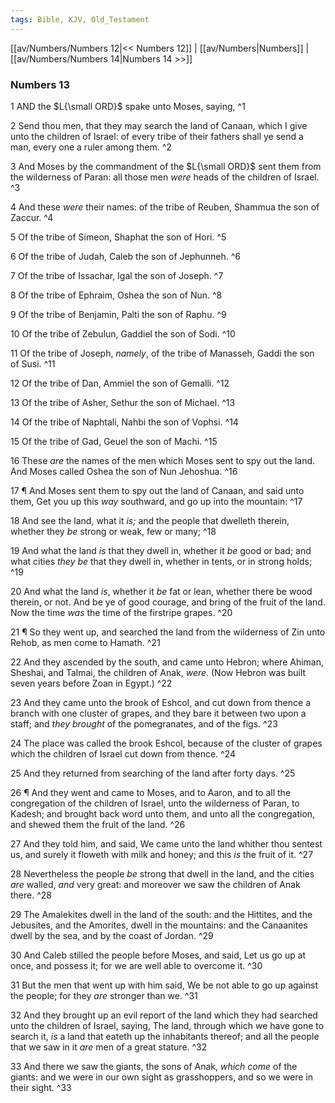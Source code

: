 ```yaml
---
tags: Bible, KJV, Old_Testament
---
```


[[av/Numbers/Numbers 12|<< Numbers 12]] | [[av/Numbers|Numbers]] | [[av/Numbers/Numbers 14|Numbers 14 >>]]

### Numbers 13

1 AND the $L{\small ORD}$ spake unto Moses, saying, ^1

2 Send thou men, that they may search the land of Canaan, which I give unto the children of Israel: of every tribe of their fathers shall ye send a man, every one a ruler among them. ^2

3 And Moses by the commandment of the $L{\small ORD}$ sent them from the wilderness of Paran: all those men _were_ heads of the children of Israel. ^3

4 And these _were_ their names: of the tribe of Reuben, Shammua the son of Zaccur. ^4

5 Of the tribe of Simeon, Shaphat the son of Hori. ^5

6 Of the tribe of Judah, Caleb the son of Jephunneh. ^6

7 Of the tribe of Issachar, Igal the son of Joseph. ^7

8 Of the tribe of Ephraim, Oshea the son of Nun. ^8

9 Of the tribe of Benjamin, Palti the son of Raphu. ^9

10 Of the tribe of Zebulun, Gaddiel the son of Sodi. ^10

11 Of the tribe of Joseph, _namely_, of the tribe of Manasseh, Gaddi the son of Susi. ^11

12 Of the tribe of Dan, Ammiel the son of Gemalli. ^12

13 Of the tribe of Asher, Sethur the son of Michael. ^13

14 Of the tribe of Naphtali, Nahbi the son of Vophsi. ^14

15 Of the tribe of Gad, Geuel the son of Machi. ^15

16 These _are_ the names of the men which Moses sent to spy out the land. And Moses called Oshea the son of Nun Jehoshua. ^16

17 ¶ And Moses sent them to spy out the land of Canaan, and said unto them, Get you up this _way_ southward, and go up into the mountain: ^17

18 And see the land, what it _is;_ and the people that dwelleth therein, whether they _be_ strong or weak, few or many; ^18

19 And what the land _is_ that they dwell in, whether it _be_ good or bad; and what cities _they_ _be_ that they dwell in, whether in tents, or in strong holds; ^19

20 And what the land _is_, whether it _be_ fat or lean, whether there be wood therein, or not. And be ye of good courage, and bring of the fruit of the land. Now the time _was_ the time of the firstripe grapes. ^20

21 ¶ So they went up, and searched the land from the wilderness of Zin unto Rehob, as men come to Hamath. ^21

22 And they ascended by the south, and came unto Hebron; where Ahiman, Sheshai, and Talmai, the children of Anak, _were_. (Now Hebron was built seven years before Zoan in Egypt.) ^22

23 And they came unto the brook of Eshcol, and cut down from thence a branch with one cluster of grapes, and they bare it between two upon a staff; and _they_ _brought_ of the pomegranates, and of the figs. ^23

24 The place was called the brook Eshcol, because of the cluster of grapes which the children of Israel cut down from thence. ^24

25 And they returned from searching of the land after forty days. ^25

26 ¶ And they went and came to Moses, and to Aaron, and to all the congregation of the children of Israel, unto the wilderness of Paran, to Kadesh; and brought back word unto them, and unto all the congregation, and shewed them the fruit of the land. ^26

27 And they told him, and said, We came unto the land whither thou sentest us, and surely it floweth with milk and honey; and this _is_ the fruit of it. ^27

28 Nevertheless the people _be_ strong that dwell in the land, and the cities _are_ walled, _and_ very great: and moreover we saw the children of Anak there. ^28

29 The Amalekites dwell in the land of the south: and the Hittites, and the Jebusites, and the Amorites, dwell in the mountains: and the Canaanites dwell by the sea, and by the coast of Jordan. ^29

30 And Caleb stilled the people before Moses, and said, Let us go up at once, and possess it; for we are well able to overcome it. ^30

31 But the men that went up with him said, We be not able to go up against the people; for they _are_ stronger than we. ^31

32 And they brought up an evil report of the land which they had searched unto the children of Israel, saying, The land, through which we have gone to search it, _is_ a land that eateth up the inhabitants thereof; and all the people that we saw in it _are_ men of a great stature. ^32

33 And there we saw the giants, the sons of Anak, _which_ _come_ of the giants: and we were in our own sight as grasshoppers, and so we were in their sight. ^33
